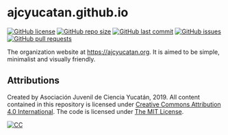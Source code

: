 # ajcyucatan.github.io
[![GitHub license](https://img.shields.io/github/license/jaflonu/jaflonu.github.io?style=popout-square)](https://github.com/jaflonu/jaflonu.github.io/blob/master/LICENSE)
[![GitHub repo size](https://img.shields.io/github/repo-size/jaflonu/jaflonu.github.io?style=popout-square)](https://github.com/jaflonu/jaflonu.github.io.git)
[![GitHub last commit](https://img.shields.io/github/last-commit/jaflonu/jaflonu.github.io?style=popout-square)](https://github.com/jaflonu/jaflonu.github.io/commits/master)
[![GitHub issues](https://img.shields.io/github/issues/jaflonu/jaflonu.github.io?style=popout-square)](https://github.com/jaflonu/jaflonu.github.io/issues)
[![GitHub pull requests](https://img.shields.io/github/issues-pr/jaflonu/jaflonu.github.io?style=popout-square)](https://github.com/jaflonu/jaflonu.github.io/pull)

The organization website at https://ajcyucatan.org. It is aimed to be simple, minimalist and visually friendly.


## Attributions

Created by Asociación Juvenil de Ciencia Yucatán, 2019. All content contained in this repository is licensed under [Creative Commons Attribution 4.0 International](https://creativecommons.org/licenses/by/4.0 "CC BY 4.0"). The code is licensed under [The MIT License](https://mit-license.org "MIT License").

[![CC](http://ForTheBadge.com/images/badges/cc-by.svg)](https://creativecommons.org/licenses/by/4.0 "CC BY 4.0")
